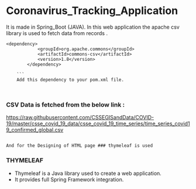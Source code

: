 # Coronavirus_Tracking_Application
It is made in Spring_Boot (JAVA). 
In this web application the apache csv library is used to fetch data from records . 

```
<dependency>
			<groupId>org.apache.commons</groupId>
			<artifactId>commons-csv</artifactId>
			<version>1.8</version>
		</dependency>
    
    ```
    Add this dependency to your pom.xml file. 
    
 
 ```
 ### CSV Data is fetched from the below link :
   
 https://raw.githubusercontent.com/CSSEGISandData/COVID-19/master/csse_covid_19_data/csse_covid_19_time_series/time_series_covid19_confirmed_global.csv
 
 ```
 
 And for the Designing of HTML page ### thymeleaf is used 
 
 ```
 ### THYMELEAF
* Thymeleaf is a Java library used to create a web application.
* It provides full Spring Framework integration.
 
 ```
